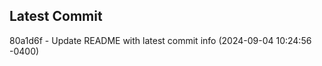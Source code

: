 
## Latest Commit
80a1d6f - Update README with latest commit info (2024-09-04 10:24:56 -0400) <Yunxi-Zhou>
